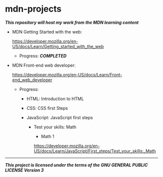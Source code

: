 # mdn-projects

***This repository will host my work from the MDN learning content***

- MDN Getting Started with the web:

  https://developer.mozilla.org/en-US/docs/Learn/Getting_started_with_the_web

    - Progress: ***COMPLETED***


- MDN Front-end web developer:

  https://developer.mozilla.org/en-US/docs/Learn/Front-end_web_developer

  - Progress:

      - HTML: Introduction to HTML

      - CSS: CSS first Steps

      - JavaScript: JavaScript first steps

        - Test your skills: Math

          - Math 1

          https://developer.mozilla.org/en-US/docs/Learn/JavaScript/First_steps/Test_your_skills:_Math

---

***This project is licensed under the terms of the GNU GENERAL PUBLIC LICENSE
     Version 3***
